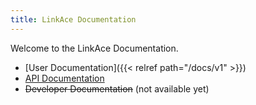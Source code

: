 ```yaml
---
title: LinkAce Documentation
---
```


Welcome to the LinkAce Documentation.

* [User Documentation]({{< relref path="/docs/v1" >}})
* [API Documentation](https://linkace.stoplight.io/docs/api-docs/)
* ~~Developer Documentation~~ (not available yet)
